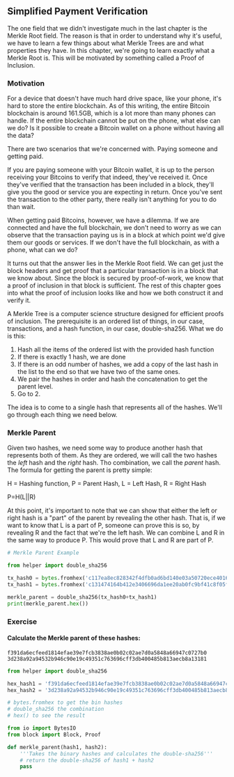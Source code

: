
## Simplified Payment Verification

The one field that we didn't investigate much in the last chapter is the Merkle Root field. The reason is that in order to understand why it's useful, we have to learn a few things about what Merkle Trees are and what properties they have. In this chapter, we're going to learn exactly what a Merkle Root is. This will be motivated by something called a Proof of Inclusion.

### Motivation

For a device that doesn't have much hard drive space, like your phone, it's hard to store the entire blockchain. As of this writing, the entire Bitcoin blockchain is around 161.5GB, which is a lot more than many phones can handle. If the entire blockchain cannot be put on the phone, what else can we do? Is it possible to create a Bitcoin wallet on a phone without having all the data?

There are two scenarios that we're concerned with. Paying someone and getting paid.

If you are paying someone with your Bitcoin wallet, it is up to the person receiving your Bitcoins to verify that indeed, they've received it. Once they've verified that the transaction has been included in a block, they'll give you the good or service you are expecting in return. Once you've sent the transaction to the other party, there really isn't anything for you to do than wait.

When getting paid Bitcoins, however, we have a dilemma. If we are connected and have the full blockchain, we don't need to worry as we can observe that the transaction paying us is in a block at which point we'd give them our goods or services. If we don't have the full blockchain, as with a phone, what can we do?

It turns out that the answer lies in the Merkle Root field. We can get just the block headers and get proof that a particular transaction is in a block that we know about. Since the block is secured by proof-of-work, we know that a proof of inclusion in that block is sufficient. The rest of this chapter goes into what the proof of inclusion looks like and how we both construct it and verify it.

A Merkle Tree is a computer science structure designed for efficient proofs of inclusion. The prerequisite is an ordered list of things, in our case, transactions, and a hash function, in our case, double-sha256. What we do is this:

1. Hash all the items of the ordered list with the provided hash function
2. If there is exactly 1 hash, we are done
3. If there is an odd number of hashes, we add a copy of the last hash in the list to the end so that we have two of the same ones.
4. We pair the hashes in order and hash the concatenation to get the parent level.
5. Go to 2.

The idea is to come to a single hash that represents all of the hashes. We'll go through each thing we need below.

### Merkle Parent

Given two hashes, we need some way to produce another hash that represents both of them. As they are ordered, we will call the two hashes the *left* hash and the *right* hash. Tho combination, we call the *parent* hash. The formula for getting the parent is pretty simple:

H = Hashing function, P = Parent Hash, L = Left Hash, R = Right Hash

P=H(L||R)

At this point, it's important to note that we can show that either the left or right hash is a "part" of the parent by revealing the other hash. That is, if we want to know that L is a part of P, someone can prove this is so, by revealing R and the fact that we're the left hash. We can combine L and R in the same way to produce P. This would prove that L and R are part of P.


```python
# Merkle Parent Example

from helper import double_sha256

tx_hash0 = bytes.fromhex('c117ea8ec828342f4dfb0ad6bd140e03a50720ece40169ee38bdc15d9eb64cf5')
tx_hash1 = bytes.fromhex('c131474164b412e3406696da1ee20ab0fc9bf41c8f05fa8ceea7a08d672d7cc5')

merkle_parent = double_sha256(tx_hash0+tx_hash1)
print(merkle_parent.hex())
```

### Exercise

#### Calculate the Merkle parent of these hashes:
```
f391da6ecfeed1814efae39e7fcb3838ae0b02c02ae7d0a5848a66947c0727b0
3d238a92a94532b946c90e19c49351c763696cff3db400485b813aecb8a13181
```


```python
from helper import double_sha256

hex_hash1 = 'f391da6ecfeed1814efae39e7fcb3838ae0b02c02ae7d0a5848a66947c0727b0'
hex_hash2 = '3d238a92a94532b946c90e19c49351c763696cff3db400485b813aecb8a13181'

# bytes.fromhex to get the bin hashes
# double_sha256 the combination
# hex() to see the result
```


```python
from io import BytesIO
from block import Block, Proof

def merkle_parent(hash1, hash2):
    '''Takes the binary hashes and calculates the double-sha256'''
    # return the double-sha256 of hash1 + hash2
    pass
```
